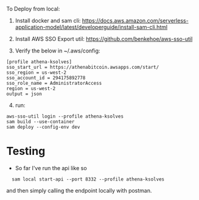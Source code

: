 To Deploy from local:

1. Install docker and sam cli: https://docs.aws.amazon.com/serverless-application-model/latest/developerguide/install-sam-cli.html

2. Install AWS SSO Export util: https://github.com/benkehoe/aws-sso-util

3. Verify the below in ~/.aws/config:

```
[profile athena-ksolves]
sso_start_url = https://athenabitcoin.awsapps.com/start/
sso_region = us-west-2
sso_account_id = 294175892778
sso_role_name = AdministratorAccess
region = us-west-2
output = json
```

4. run:

```
aws-sso-util login --profile athena-ksolves
sam build --use-container
sam deploy --config-env dev
```

# Testing

- So far I've run the api like so

```shell
  sam local start-api --port 8332 --profile athena-ksolves
```

and then simply calling the endpoint locally with postman.
